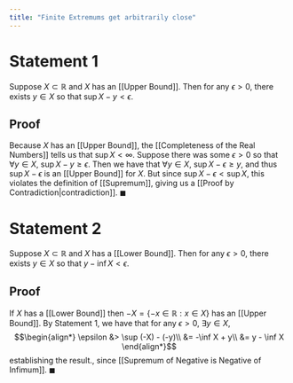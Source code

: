 ```yaml
---
title: "Finite Extremums get arbitrarily close"
---
```

# Statement 1
Suppose $X \subset \mathbb{R}$ and $X$ has an [[Upper Bound]]. Then for any $\epsilon > 0$, there exists $y \in X$ so that $\sup X - y < \epsilon$.

## Proof
Because $X$ has an [[Upper Bound]], the [[Completeness of the Real Numbers]] tells us that $\sup X < \infty$. Suppose there was some $\epsilon > 0$ so that $\forall y \in X$, $\sup X - y \geq \epsilon$. Then we have that $\forall y \in X$, 
$\sup X - \epsilon \geq y$, and thus $\sup X - \epsilon$  is an [[Upper Bound]] for $X$. But since $\sup X - \epsilon < \sup X$, this violates the definition of [[Supremum]], giving us a [[Proof by Contradiction|contradiction]]. $\blacksquare$

# Statement 2
Suppose $X \subset \mathbb{R}$ and $X$ has a [[Lower Bound]]. Then for any $\epsilon > 0$, there exists $y \in X$ so that $y - \inf X < \epsilon$.

## Proof
If $X$ has a [[Lower Bound]] then $-X = \{-x  \in \mathbb{R} : x \in X\}$ has an [[Upper Bound]]. By Statement 1, we have that for any $\epsilon > 0$, $\exists y \in X$,
$$\begin{align*}
\epsilon &> \sup (-X) - (-y)\\
&= -\inf X + y\\
&= y - \inf X
\end{align*}$$
establishing the result., since [[Supremum of Negative is Negative of Infimum]]. $\blacksquare$